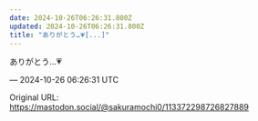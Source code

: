 ```yaml
---
date: 2024-10-26T06:26:31.800Z
updated: 2024-10-26T06:26:31.800Z
title: "ありがとう…💗[...]"
---
```


<p>ありがとう…💗</p>

&mdash; 2024-10-26 06:26:31 UTC

Original URL: https://mastodon.social/@sakuramochi0/113372298726827889
